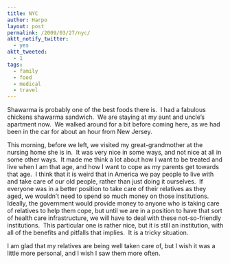 ```yaml
---
title: NYC
author: Harpo
layout: post
permalink: /2009/03/27/nyc/
aktt_notify_twitter:
  - yes
aktt_tweeted:
  - 1
tags:
  - family
  - food
  - medical
  - travel
---
```

Shawarma is probably one of the best foods there is.  I had a fabulous chickens shawarma sandwich.  We are staying at my aunt and uncle&#8217;s apartment now.  We walked around for a bit before coming here, as we had been in the car for about an hour from New Jersey.

This morning, before we left, we visited my great-grandmother at the nursing home she is in.  It was very nice in some ways, and not nice at all in some other ways.  It made me think a lot about how I want to be treated and live when I am that age, and how I want to cope as my parents get towards that age.  I think that it is weird that in America we pay people to live with and take care of our old people, rather than just doing it ourselves.  If everyone was in a better position to take care of their relatives as they aged, we wouldn&#8217;t need to spend so much money on those institutions.  Ideally, the government would provide money to anyone who is taking care of relatives to help them cope, but until we are in a position to have that sort of health care infrastructure, we will have to deal with these not-so-friendly institutions.  This particular one is rather nice, but it is still an institution, with all of the benefits and pitfalls that implies.  It is a tricky situation.

I am glad that my relatives are being well taken care of, but I wish it was a little more personal, and I wish I saw them more often.